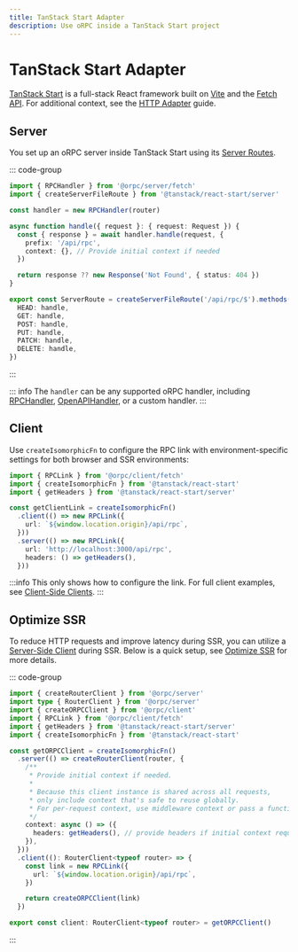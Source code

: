 ```yaml
---
title: TanStack Start Adapter
description: Use oRPC inside a TanStack Start project
---
```


# TanStack Start Adapter

[TanStack Start](https://tanstack.com/start) is a full-stack React framework built on [Vite](https://vitejs.dev/) and the [Fetch API](https://developer.mozilla.org/en-US/docs/Web/API/Fetch_API). For additional context, see the [HTTP Adapter](/docs/adapters/http) guide.

## Server

You set up an oRPC server inside TanStack Start using its [Server Routes](https://tanstack.com/start/latest/docs/framework/react/server-routes).

::: code-group

```ts [app/routes/api/rpc.$.ts]
import { RPCHandler } from '@orpc/server/fetch'
import { createServerFileRoute } from '@tanstack/react-start/server'

const handler = new RPCHandler(router)

async function handle({ request }: { request: Request }) {
  const { response } = await handler.handle(request, {
    prefix: '/api/rpc',
    context: {}, // Provide initial context if needed
  })

  return response ?? new Response('Not Found', { status: 404 })
}

export const ServerRoute = createServerFileRoute('/api/rpc/$').methods({
  HEAD: handle,
  GET: handle,
  POST: handle,
  PUT: handle,
  PATCH: handle,
  DELETE: handle,
})
```

:::

::: info
The `handler` can be any supported oRPC handler, including [RPCHandler](/docs/rpc-handler), [OpenAPIHandler](/docs/openapi/openapi-handler), or a custom handler.
:::

## Client

Use `createIsomorphicFn` to configure the RPC link with environment-specific settings for both browser and SSR environments:

```ts
import { RPCLink } from '@orpc/client/fetch'
import { createIsomorphicFn } from '@tanstack/react-start'
import { getHeaders } from '@tanstack/react-start/server'

const getClientLink = createIsomorphicFn()
  .client(() => new RPCLink({
    url: `${window.location.origin}/api/rpc`,
  }))
  .server(() => new RPCLink({
    url: 'http://localhost:3000/api/rpc',
    headers: () => getHeaders(),
  }))
```

:::info
This only shows how to configure the link. For full client examples, see [Client-Side Clients](/docs/client/client-side).
:::

## Optimize SSR

To reduce HTTP requests and improve latency during SSR, you can utilize a [Server-Side Client](/docs/client/server-side) during SSR. Below is a quick setup, see [Optimize SSR](/docs/best-practices/optimize-ssr) for more details.

::: code-group

```ts [app/lib/orpc.ts]
import { createRouterClient } from '@orpc/server'
import type { RouterClient } from '@orpc/server'
import { createORPCClient } from '@orpc/client'
import { RPCLink } from '@orpc/client/fetch'
import { getHeaders } from '@tanstack/react-start/server'
import { createIsomorphicFn } from '@tanstack/react-start'

const getORPCClient = createIsomorphicFn()
  .server(() => createRouterClient(router, {
    /**
     * Provide initial context if needed.
     *
     * Because this client instance is shared across all requests,
     * only include context that's safe to reuse globally.
     * For per-request context, use middleware context or pass a function as the initial context.
     */
    context: async () => ({
      headers: getHeaders(), // provide headers if initial context required
    }),
  }))
  .client((): RouterClient<typeof router> => {
    const link = new RPCLink({
      url: `${window.location.origin}/api/rpc`,
    })

    return createORPCClient(link)
  })

export const client: RouterClient<typeof router> = getORPCClient()
```

:::
